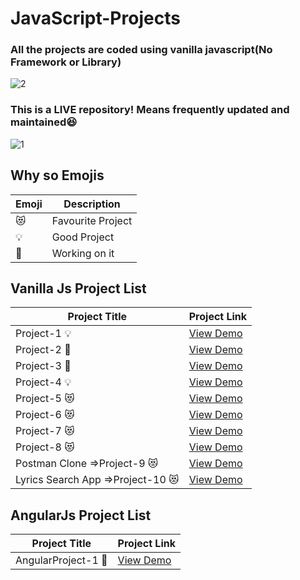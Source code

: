 # JavaScript-Projects
### All the projects are coded using vanilla javascript(No Framework or Library)
![2](https://media.wired.com/photos/59322df1a312645844993529/master/pass/testing.gif)

### This is a LIVE repository! Means frequently updated and maintained:laughing: 
![1](https://i.ya-webdesign.com/images/transparent-live-animated-gif-12.gif) 

## Why so Emojis

| Emoji                             | Description                                                             |
| ------------------------------------------ | ------------------------------------------------------------------------ |
| :heart_eyes_cat:                                  | Favourite Project|
|   💡                      | Good Project      |
| 📕                              | Working on it |

## Vanilla Js Project List 

| Project Title                              | Project Link                                                             |
| ------------------------------------------ | ------------------------------------------------------------------------ |
| Project-1 💡                                 | [View Demo](https://cselonewolf.github.io/JavaScript-Projects/Project-1/)             |
| Project-2 📕                         | [View Demo](https://cselonewolf.github.io/JavaScript-Projects/Project-2/)       |
| Project-3 📕                              | [View Demo](https://cselonewolf.github.io/JavaScript-Projects/Project-3/)            |
| Project-4 💡                                 | [View Demo](https://cselonewolf.github.io/JavaScript-Projects/Project-4/)             |
| Project-5 :heart_eyes_cat:                                 | [View Demo](https://cselonewolf.github.io/JavaScript-Projects/Project-5/)|
| Project-6 :heart_eyes_cat:                                 | [View Demo](https://cselonewolf.github.io/JavaScript-Projects/Project-6/)|
| Project-7 :heart_eyes_cat:                                 | [View Demo](https://redditsearchapp.netlify.app/)|
| Project-8 :heart_eyes_cat:                                 | [View Demo](https://cselonewolf.github.io/JavaScript-Projects/Project-8/)|
| Postman Clone =>Project-9 :heart_eyes_cat:                                 | [View Demo](https://cselonewolf.github.io/JavaScript-Projects/Project-9/)|
|Lyrics Search App =>Project-10 :heart_eyes_cat:                                 | [View Demo](https://cselonewolf.github.io/JavaScript-Projects/Project-10/)|



## AngularJs Project List 
| Project Title                              | Project Link                                                             |
| ------------------------------------------ | ------------------------------------------------------------------------ |
| AngularProject-1 📕                                 | [View Demo](https://covid19angularapp.web.app/) 
